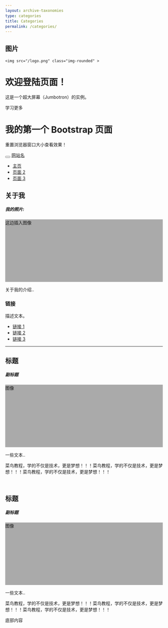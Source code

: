 ```yaml
---
layout: archive-taxonomies
type: categories
title: Categories
permalink: /categories/
---
```

<html>
<head>
	<meta charset="utf-8"> 
	<title>Bootstrap 实例 - 按钮标签</title>
	<link rel="stylesheet" href="/css/bootstrap.min.css">
    <script src="/js/bootstrap.min.js"></script>
</head>
<body>



<div class="container">
	<h2>图片</h2>
	              
	<img src="/logo.png" class="img-rounded" > 

</div>

<div class="jumbotron">
	<div class="container">
		<h1>欢迎登陆页面！</h1>
		<p>这是一个超大屏幕（Jumbotron）的实例。</p>
		<p><a class="btn btn-primary btn-lg" role="button">
			学习更多</a>
		</p>
	</div>
</div>


</body>
</html>

<html>
<head>
	<meta charset="utf-8"> 
	<title>Bootstrap 实例 - 一个简单的网页</title>
	<link rel="stylesheet" href="/css/bootstrap.min.css">
    <script src="/js/bootstrap.min.js"></script>
	<style>
    .fakeimg {
        height: 200px;
         background: #aaa;
    }
  </style>
</head>
<body>
<div class="jumbotron text-center" style="margin-bottom:0">
  <h1>我的第一个 Bootstrap 页面</h1>
  <p>重置浏览器窗口大小查看效果！</p> 
</div>

<nav class="navbar navbar-inverse">
  <div class="container-fluid">
    <div class="navbar-header">
      <button type="button" class="navbar-toggle" data-toggle="collapse" data-target="#myNavbar">
        <span class="icon-bar"></span>
        <span class="icon-bar"></span>
        <span class="icon-bar"></span>                        
      </button>
      <a class="navbar-brand" href="#">网站名</a>
    </div>
    <div class="collapse navbar-collapse" id="myNavbar">
      <ul class="nav navbar-nav">
        <li class="active"><a href="#">主页</a></li>
        <li><a href="#">页面 2</a></li>
        <li><a href="#">页面 3</a></li>
      </ul>
    </div>
  </div>
</nav>

<div class="container">
  <div class="row">
    <div class="col-sm-4">
      <h2>关于我</h2>
      <h5>我的照片:</h5>
      <div class="fakeimg">这边插入图像</div>
      <p>关于我的介绍..</p>
      <h3>链接</h3>
      <p>描述文本。</p>
      <ul class="nav nav-pills nav-stacked">
        <li class="active"><a href="#">链接 1</a></li>
        <li><a href="#">链接 2</a></li>
        <li><a href="#">链接 3</a></li>
      </ul>
      <hr class="hidden-sm hidden-md hidden-lg">
    </div>
    <div class="col-sm-8">
      <h2>标题</h2>
      <h5>副标题</h5>
      <div class="fakeimg">图像</div>
      <p>一些文本..</p>
      <p>菜鸟教程，学的不仅是技术，更是梦想！！！菜鸟教程，学的不仅是技术，更是梦想！！！菜鸟教程，学的不仅是技术，更是梦想！！！</p>
      <br>
      <h2>标题</h2>
      <h5>副标题</h5>
      <div class="fakeimg">图像</div>
      <p>一些文本..</p>
      <p>菜鸟教程，学的不仅是技术，更是梦想！！！菜鸟教程，学的不仅是技术，更是梦想！！！菜鸟教程，学的不仅是技术，更是梦想！！！</p>
    </div>
  </div>
</div>

<div class="jumbotron text-center" style="margin-bottom:0">
  <p>底部内容</p>
</div>
</body>
</html>